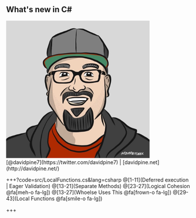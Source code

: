 ## <span>What's new in C#</span>
<img src="assets/me.jpg" height="375" />
<br />
[@davidpine7](https://twitter.com/davidpine7) | [davidpine.net](http://davidpine.net/)

+++?code=src/LocalFunctions.cs&lang=csharp
@[1-11](Deferred execution | Eager Validation)
@[13-21](Separate Methods)
@[23-27](Logical Cohesion @fa[meh-o fa-lg])
@[13-27](Whoelse Uses This @fa[frown-o fa-lg])
@[29-43](Local Functions @fa[smile-o fa-lg])

+++
